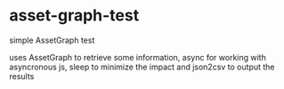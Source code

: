 asset-graph-test
================

simple AssetGraph test

uses AssetGraph to retrieve some information, async for working with asyncronous js, sleep to minimize the impact and json2csv to output the results
